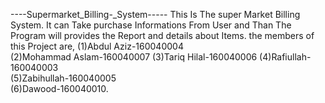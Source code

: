   ----Supermarket_Billing-_System-----
This Is The super Market Billing System. It can Take purchase Informations From User and Than The Program will provides the Report and details about Items. the members of this Project are,
(1)Abdul Aziz-160040004  
(2)Mohammad Aslam-160040007
(3)Tariq Hilal-160040006
(4)Rafiullah-160040003  
(5)Zabihullah-160040005  
(6)Dawood-160040010.
